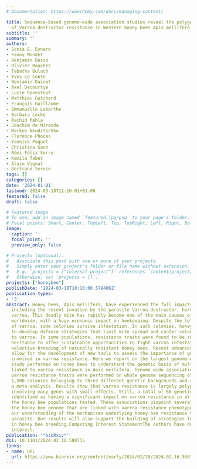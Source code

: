 ```yaml
---
# Documentation: https://wowchemy.com/docs/managing-content/

title: Sequence-based genome-wide association studies reveal the polygenic architecture
  of Varroa destructor resistance in Western honey bees Apis mellifera
subtitle: ''
summary: ''
authors:
- Sonia E. Eynard
- Fanny Mondet
- Benjamin Basso
- Olivier Bouchez
- Tabatha Bulach
- Yves Le Conte
- Benjamin Dainat
- Axel Decourtye
- Lucie Genestout
- Matthieu Guichard
- François Guillaume
- Emmanuelle Labarthe
- Barbara Locke
- Rachid Mahla
- Joachim de Miranda
- Markus Neuditschko
- Florence Phocas
- Yannick Poquet
- Christina Sann
- Rémi-Félix Serre
- Kamila Tabet
- Alain Vignal
- Bertrand Servin
tags: []
categories: []
date: '2024-01-01'
lastmod: 2024-03-18T11:16:01+01:00
featured: false
draft: false

# Featured image
# To use, add an image named `featured.jpg/png` to your page's folder.
# Focal points: Smart, Center, TopLeft, Top, TopRight, Left, Right, BottomLeft, Bottom, BottomRight.
image:
  caption: ''
  focal_point: ''
  preview_only: false

# Projects (optional).
#   Associate this post with one or more of your projects.
#   Simply enter your project's folder or file name without extension.
#   E.g. `projects = ["internal-project"]` references `content/project/deep-learning/index.md`.
#   Otherwise, set `projects = []`.
projects: ["honeybee"]
publishDate: '2024-03-18T10:16:00.579406Z'
publication_types:
- '3'
abstract: Honey bees, Apis mellifera, have experienced the full impacts of globalisation,
  including the recent invasion by the parasite Varroa destructor, hereafter called
  varroa. This deadly mite has rapidly become one of the main causes of colony losses
  worldwide, with a huge economic impact on beekeeping. Despite the lethal effects
  of varroa, some colonies survive infestation. In such colonies, honey bees are able
  to develop defence strategies that limit mite spread and confer colony resistance
  to varroa. In some populations, resistance traits were found to be sufficiently
  heritable to offer sustainable opportunities to fight varroa infestations through
  selective breeding of naturally resistant honey bees. Recent advances in genomics
  allow for the development of new tools to assess the importance of genetic mechanisms
  involved in varroa resistance. Here we report on the largest genome-wide association
  study performed on honey bees to understand the genetic basis of multiple phenotypes
  linked to varroa resistance in Apis mellifera. Genome wide association studies for
  varroa resistance traits were performed on whole genome sequencing of more than
  1,500 colonies belonging to three different genetic backgrounds and combined in
  a meta-analysis. Results show that varroa resistance is largely polygenic in nature,
  involving many genes with small effects. Still, a total of 60 genetic markers were
  identified as having a significant impact on varroa resistance in at least one of
  the honey bee populations tested. These associations pinpoint several regions of
  the honey bee genome that are linked with varroa resistance phenotypes and increase
  our understanding of the mechanisms underlying honey bee resistance to its main
  parasite. Our results will also support the building of strategies for genomic selection
  in honey bee breeding.Competing Interest StatementThe authors have declared no competing
  interest.
publication: '*bioRxiv*'
doi: 10.1101/2024.02.16.580755
links:
- name: URL
  url: https://www.biorxiv.org/content/early/2024/02/20/2024.02.16.580755
---
```

